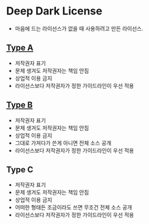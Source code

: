# Deep Dark License

* 마음에 드는 라이선스가 없을 때 사용하려고 만든 라이선스.

## [Type A](TypeA.md)
* 저작권자 표기
* 문제 생겨도 저작권자는 책임 안짐
* 상업적 이용 금지
* 라이선스보다 저작권자가 정한 가이드라인이 우선 적용

## [Type B](TypeB.md)
* 저작권자 표기
* 문제 생겨도 저작권자는 책임 안짐
* 상업적 이용 금지
* 그대로 가져다가 쓴게 아니면 전체 소스 공개
* 라이선스보다 저작권자가 정한 가이드라인이 우선 적용

## Type C
* 저작권자 표기
* 문제 생겨도 저작권자는 책임 안짐
* 상업적 이용 금지
* 어떠한 형태든 조금이라도 쓰면 무조건 전체 소스 공개
* 라이선스보다 저작권자가 정한 가이드라인이 우선 적용

